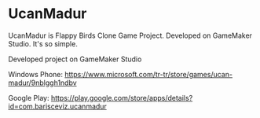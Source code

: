# UcanMadur
UcanMadur is Flappy Birds Clone Game Project. Developed on GameMaker Studio. It's so simple. 

Developed project on GameMaker Studio

Windows Phone: https://www.microsoft.com/tr-tr/store/games/ucan-madur/9nblggh1ndbv

Google Play: https://play.google.com/store/apps/details?id=com.barisceviz.ucanmadur
